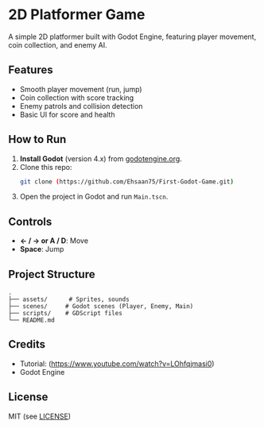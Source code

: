 

# 2D Platformer Game  

A simple 2D platformer built with Godot Engine, featuring player movement, coin collection, and enemy AI.  

## Features  
- Smooth player movement (run, jump)  
- Coin collection with score tracking  
- Enemy patrols and collision detection  
- Basic UI for score and health  

## How to Run  
1. **Install Godot** (version 4.x) from [godotengine.org](https://godotengine.org/).  
2. Clone this repo:  
   ```bash
   git clone (https://github.com/Ehsaan75/First-Godot-Game.git)
   ```  
3. Open the project in Godot and run `Main.tscn`.  

## Controls  
- **← / → or A / D**: Move  
- **Space**: Jump  

## Project Structure  
```plaintext
.
├── assets/      # Sprites, sounds
├── scenes/     # Godot scenes (Player, Enemy, Main)
├── scripts/    # GDScript files
└── README.md
```

## Credits  
- Tutorial: (https://www.youtube.com/watch?v=LOhfqjmasi0)  
- Godot Engine  

## License  
MIT (see [LICENSE](LICENSE))  
